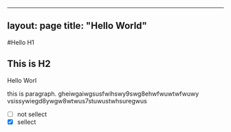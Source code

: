 ---
layout: page
title: "Hello World"
----

#Hello H1
## This is H2

Hello Worl

this is paragraph. gheiwgaiwgsusfwihswy9swg8ehwfwuwtwfwuwy
vsissywiegd8ywgw8wtwus7stuwustwhsuregwus
- [ ] not sellect
- [X] sellect
